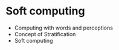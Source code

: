 # Soft computing
* Computing with words and perceptions
* Concept of Stratification
* Soft computing
